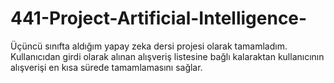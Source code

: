 # 441-Project-Artificial-Intelligence-
Üçüncü sınıfta aldığım yapay zeka dersi projesi olarak tamamladım. Kullanıcıdan girdi olarak alınan alışveriş listesine bağlı kalaraktan kullanıcının alışverişi en kısa sürede tamamlamasını sağlar.
